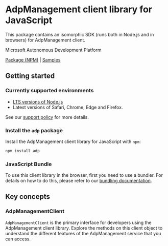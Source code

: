 # AdpManagement client library for JavaScript

This package contains an isomorphic SDK (runs both in Node.js and in browsers) for AdpManagement client.

Microsoft Autonomous Development Platform

[Package (NPM)](https://www.npmjs.com/package/adp) |
[Samples](https://github.com/Azure-Samples/azure-samples-js-management)

## Getting started

### Currently supported environments

- [LTS versions of Node.js](https://nodejs.org/about/releases/)
- Latest versions of Safari, Chrome, Edge and Firefox.

See our [support policy](https://github.com/Azure/azure-sdk-for-js/blob/main/SUPPORT.md) for more details.


### Install the `adp` package

Install the AdpManagement client library for JavaScript with `npm`:

```bash
npm install adp
```



### JavaScript Bundle
To use this client library in the browser, first you need to use a bundler. For details on how to do this, please refer to our [bundling documentation](https://aka.ms/AzureSDKBundling).

## Key concepts

### AdpManagementClient

`AdpManagementClient` is the primary interface for developers using the AdpManagement client library. Explore the methods on this client object to understand the different features of the AdpManagement service that you can access.

